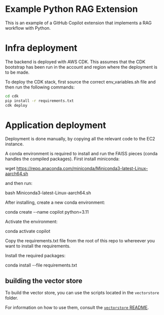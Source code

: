 # Example Python RAG Extension

This is an example of a GitHub Copilot extension that implements a RAG workflow with Python.

# Infra deployment

The backend is deployed with AWS CDK. This assumes that the CDK bootstrap has been run in the account and region where the deployment is to be made.

To deploy the CDK stack, first source the correct env_variables.sh file and then run the following commands:

```bash
cd cdk
pip install -r requirements.txt
cdk deploy
```

# Application deployment

Deployment is done manually, by copying all the relevant code to the EC2 instance.

A conda environment is required to install and run the FAISS pieces (conda handles the compiled packages). First
install miniconda:

wget https://repo.anaconda.com/miniconda/Miniconda3-latest-Linux-aarch64.sh

and then run:

bash Miniconda3-latest-Linux-aarch64.sh

After installing, create a new conda environment:

conda create --name copilot python=3.11

Activate the environment:

conda activate copilot

Copy the requirements.txt file from the root of this repo to whereever you want to install the requirements.

Install the required packages:

conda install --file requirements.txt


## building the vector store

To build the vector store, you can use the scripts located in the `vectorstore` folder.

For information on how to use them, consult the [`vectorstore` README](vectorstore/README.md).